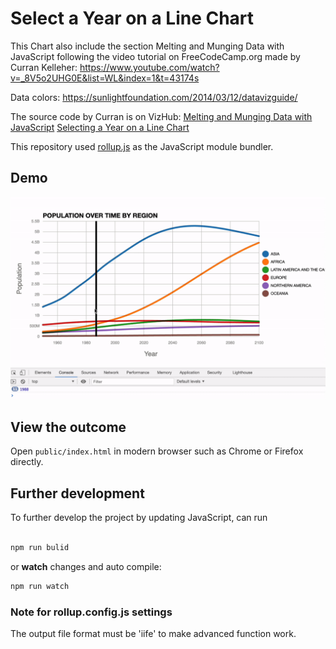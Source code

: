 # Select a Year on a Line Chart
This Chart also include the section Melting and Munging Data with JavaScript
following the video tutorial on FreeCodeCamp.org made by Curran Kelleher: https://www.youtube.com/watch?v=_8V5o2UHG0E&list=WL&index=1&t=43174s

Data colors: https://sunlightfoundation.com/2014/03/12/datavizguide/

The source code by Curran is on VizHub:
[Melting and Munging Data with JavaScript](https://vizhub.com/curran/ecb0793c7d674100b3e3133d92cb6957)
[Selecting a Year on a Line Chart
](https://vizhub.com/curran/501f3fe24cfb4e6785ac75008b530a83)

This repository used [rollup.js](https://rollupjs.org/) as the JavaScript module bundler.

## Demo
![Selected year](screenshot/demo.gif)

## View the outcome
Open `public/index.html` in modern browser such as Chrome or Firefox directly. 

## Further development
To further develop the project by updating JavaScript, can run

```javascript

npm run bulid

```

or **watch** changes and auto compile:
```javascript
npm run watch
```

### Note for rollup.config.js settings
The output file format must be 'iife' to make advanced function work. 